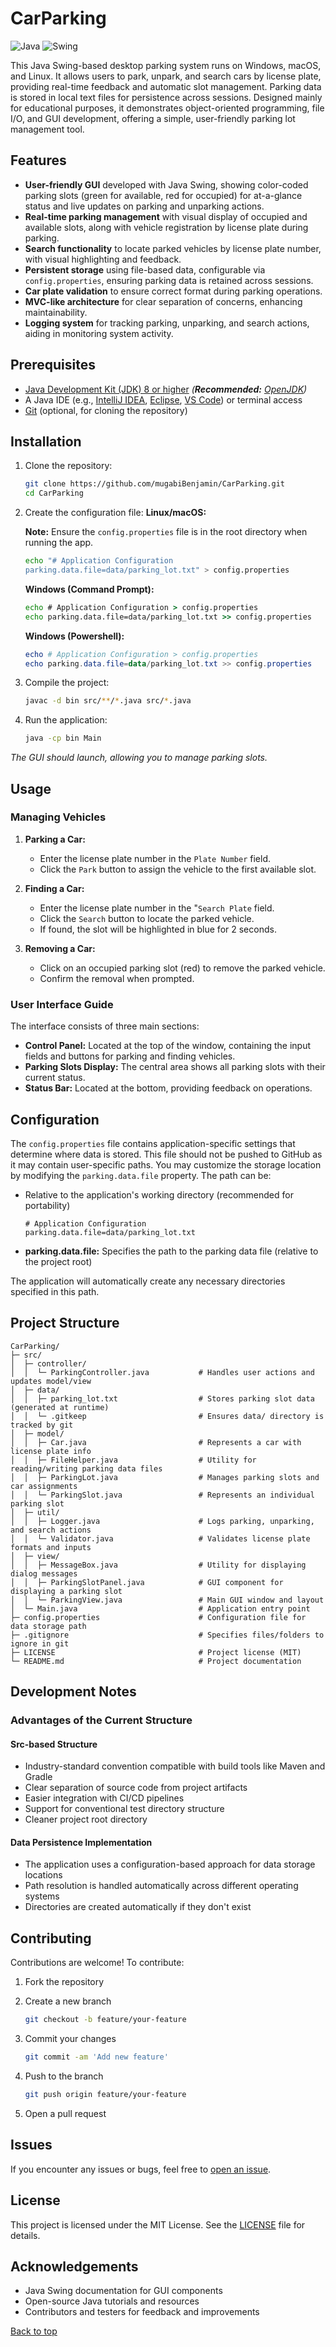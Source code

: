 # CarParking

![Java](https://img.shields.io/badge/Java-17-blue)
![Swing](https://img.shields.io/badge/GUI-Swing-orange)

This Java Swing-based desktop parking system runs on Windows, macOS, and Linux. It allows users to park, unpark, and search cars by license plate, providing real-time feedback and automatic slot management. Parking data is stored in local text files for persistence across sessions. Designed mainly for educational purposes, it demonstrates object-oriented programming, file I/O, and GUI development, offering a simple, user-friendly parking lot management tool.

## Features

- **User-friendly GUI** developed with Java Swing, showing color-coded parking slots (green for available, red for occupied) for at-a-glance status and live updates on parking and unparking actions.
- **Real-time parking management** with visual display of occupied and available slots, along with vehicle registration by license plate during parking.
- **Search functionality** to locate parked vehicles by license plate number, with visual highlighting and feedback.
- **Persistent storage** using file-based data, configurable via `config.properties`, ensuring parking data is retained across sessions.
- **Car plate validation** to ensure correct format during parking operations.
- **MVC-like architecture** for clear separation of concerns, enhancing maintainability.
- **Logging system** for tracking parking, unparking, and search actions, aiding in monitoring system activity.

## Prerequisites

- [Java Development Kit (JDK) 8 or higher](https://www.oracle.com/java/technologies/javase-jdk11-downloads.html) _(**Recommended:** [OpenJDK](https://adoptium.net/))_
- A Java IDE (e.g., [IntelliJ IDEA](https://www.jetbrains.com/idea/download/), [Eclipse](https://www.eclipse.org/downloads/), [VS Code](https://code.visualstudio.com/Download)) or terminal access
- [Git](https://git-scm.com/downloads) (optional, for cloning the repository)

## Installation

1. Clone the repository:

   ```bash
   git clone https://github.com/mugabiBenjamin/CarParking.git
   cd CarParking
   ```

2. Create the configuration file: **Linux/macOS:**

   **Note:** Ensure the `config.properties` file is in the root directory when running the app.

   ```bash
   echo "# Application Configuration
   parking.data.file=data/parking_lot.txt" > config.properties
   ```

   **Windows (Command Prompt):**

   ```cmd
   echo # Application Configuration > config.properties
   echo parking.data.file=data/parking_lot.txt >> config.properties
   ```

   **Windows (Powershell):**

   ```powershell
   echo # Application Configuration > config.properties
   echo parking.data.file=data/parking_lot.txt >> config.properties
   ```

3. Compile the project:

   ```bash
   javac -d bin src/**/*.java src/*.java
   ```

4. Run the application:

   ```bash
   java -cp bin Main
   ```

_The GUI should launch, allowing you to manage parking slots._

## Usage

### Managing Vehicles

1. **Parking a Car:**

   - Enter the license plate number in the `Plate Number` field.
   - Click the `Park` button to assign the vehicle to the first available slot.

2. **Finding a Car:**

   - Enter the license plate number in the "`Search Plate` field.
   - Click the `Search` button to locate the parked vehicle.
   - If found, the slot will be highlighted in blue for 2 seconds.

3. **Removing a Car:**

   - Click on an occupied parking slot (red) to remove the parked vehicle.
   - Confirm the removal when prompted.

### User Interface Guide

The interface consists of three main sections:

- **Control Panel:** Located at the top of the window, containing the input fields and buttons for parking and finding vehicles.
- **Parking Slots Display:** The central area shows all parking slots with their current status.
- **Status Bar:** Located at the bottom, providing feedback on operations.

## Configuration

The `config.properties` file contains application-specific settings that determine where data is stored. This file should not be pushed to GitHub as it may contain user-specific paths. You may customize the storage location by modifying the `parking.data.file` property. The path can be:

- Relative to the application's working directory (recommended for portability)

  ```properties
  # Application Configuration
  parking.data.file=data/parking_lot.txt
  ```

- **parking.data.file:** Specifies the path to the parking data file (relative to the project root)

The application will automatically create any necessary directories specified in this path.

## Project Structure

```plaintext
CarParking/
├─ src/
│  ├─ controller/
│  │  └─ ParkingController.java           # Handles user actions and updates model/view
│  ├─ data/
│  │  ├─ parking_lot.txt                  # Stores parking slot data (generated at runtime)
│  │  └─ .gitkeep                         # Ensures data/ directory is tracked by git
│  ├─ model/
│  │  ├─ Car.java                         # Represents a car with license plate info
│  │  ├─ FileHelper.java                  # Utility for reading/writing parking data files
│  │  ├─ ParkingLot.java                  # Manages parking slots and car assignments
│  │  └─ ParkingSlot.java                 # Represents an individual parking slot
│  ├─ util/
│  │  ├─ Logger.java                      # Logs parking, unparking, and search actions
│  │  └─ Validator.java                   # Validates license plate formats and inputs
│  ├─ view/
│  │  ├─ MessageBox.java                  # Utility for displaying dialog messages
│  │  ├─ ParkingSlotPanel.java            # GUI component for displaying a parking slot
│  │  └─ ParkingView.java                 # Main GUI window and layout
│  └─ Main.java                           # Application entry point
├─ config.properties                      # Configuration file for data storage path
├─ .gitignore                             # Specifies files/folders to ignore in git
├─ LICENSE                                # Project license (MIT)
└─ README.md                              # Project documentation
```

## Development Notes

### Advantages of the Current Structure

#### Src-based Structure

- Industry-standard convention compatible with build tools like Maven and Gradle
- Clear separation of source code from project artifacts
- Easier integration with CI/CD pipelines
- Support for conventional test directory structure
- Cleaner project root directory

#### Data Persistence Implementation

- The application uses a configuration-based approach for data storage locations
- Path resolution is handled automatically across different operating systems
- Directories are created automatically if they don't exist

## Contributing

Contributions are welcome! To contribute:

1. Fork the repository

2. Create a new branch

   ```bash
   git checkout -b feature/your-feature
   ```

3. Commit your changes

   ```bash
   git commit -am 'Add new feature'
   ```

4. Push to the branch

   ```bash
   git push origin feature/your-feature
   ```

5. Open a pull request

## Issues

If you encounter any issues or bugs, feel free to [open an issue](https://github.com/mugabiBenjamin/CarParking/issues).

## License

This project is licensed under the MIT License. See the [LICENSE](LICENSE) file for details.

## Acknowledgements

- Java Swing documentation for GUI components
- Open-source Java tutorials and resources
- Contributors and testers for feedback and improvements

[Back to top](#carparking)
